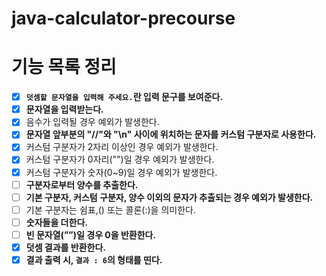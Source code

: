 # java-calculator-precourse

# 기능 목록 정리

- [X]  **`덧셈할 문자열을 입력해 주세요.`란 입력 문구를 보여준다.**
- [X]  **문자열을 입력받는다.**
  - [X]  음수가 입력될 경우 예외가 발생한다.
  - [X]  **문자열 앞부분의 "//"와 "\n" 사이에 위치하는 문자를 커스텀 구분자로 사용한다.**
  - [X]  커스텀 구분자가 2자리 이상인 경우 예외가 발생한다.
  - [X]  커스텀 구분자가 0자리("")일 경우 예외가 발생한다.
  - [X]  커스텀 구분자가 숫자(0~9)일 경우 예외가 발생한다.
- [ ]  **구분자로부터 양수를 추출한다.**
  - [ ]  **기본 구분자, 커스텀 구분자, 양수 이외의 문자가 추출되는 경우 예외가 발생한다.**
  - [ ] 기본 구분자는 쉼표,() 또는 콜론(:)을 의미한다.
- [ ]  **숫자들을 더한다.**
  - [ ]  **빈 문자열(””)일 경우 0을 반환한다.**
- [X]  **덧셈 결과를 반환한다.**
  - [X]  **결과 출력 시, `결과 : 6`의 형태를 띤다.**
